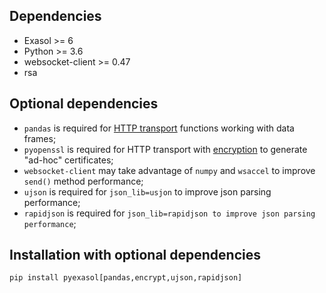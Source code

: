 ## Dependencies

- Exasol >= 6
- Python >= 3.6
- websocket-client >= 0.47
- rsa

## Optional dependencies

- `pandas` is required for [HTTP transport](/docs/HTTP_TRANSPORT.md) functions working with data frames;
- `pyopenssl` is required for HTTP transport with [encryption](/docs/ENCRYPTION.md) to generate "ad-hoc" certificates;
- `websocket-client` may take advantage of `numpy` and `wsaccel` to improve `send()` method performance;
- `ujson` is required for `json_lib=usjon` to improve json parsing performance;
- `rapidjson` is required for `json_lib=rapidjson to improve json parsing performance`;

## Installation with optional dependencies

```
pip install pyexasol[pandas,encrypt,ujson,rapidjson]
```
